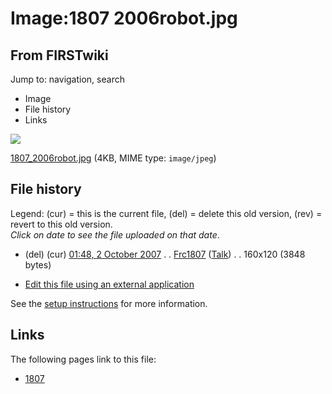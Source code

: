 # Image:1807 2006robot.jpg

## From FIRSTwiki

Jump to: navigation, search

- Image
- File history
- Links

![](/media/f/f9/1807_2006robot.jpg)

[1807_2006robot.jpg](/media/f/f9/1807_2006robot.jpg "1807 2006robot.jpg") (4KB, MIME type: `image/jpeg`)

## File history

Legend: (cur) = this is the current file, (del) = delete this old version, (rev) = revert to this old version.<br>
_Click on date to see the file uploaded on that date_.

- (del) (cur) [01:48, 2 October 2007](/media/f/f9/1807_2006robot.jpg "/media/f/f9/1807 2006robot.jpg") . . [Frc1807](/index.php?title=User:Frc1807&action=edit "User:Frc1807") ([Talk](User_talk:Frc1807 "User talk:Frc1807")) . . 160x120 (3848 bytes)

- [Edit this file using an external application](/index.php?title=Image:1807_2006robot.jpg&action=edit&externaledit=true&mode=file "Image:1807 2006robot.jpg")

See the [setup instructions](http://meta.wikimedia.org/wiki/Help:External_editors "http://meta.wikimedia.org/wiki/Help:External_editors") for more information.

## Links

The following pages link to this file:

- [1807](1807 "1807")
